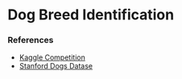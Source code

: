 # Dog Breed Identification

### References
- [Kaggle Competition](https://www.kaggle.com/c/dog-breed-identification)
- [Stanford Dogs Datase](thttp://vision.stanford.edu/aditya86/ImageNetDogs/)
